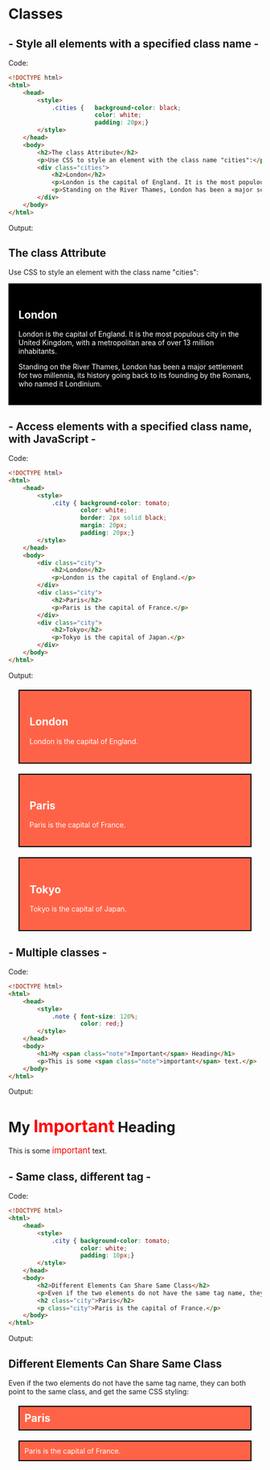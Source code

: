 # Classes

## - Style all elements with a specified class name -

Code:

```html
<!DOCTYPE html>
<html>
    <head>
        <style>
            .cities {   background-color: black;
                        color: white;
                        padding: 20px;}
        </style>
    </head>
    <body>
        <h2>The class Attribute</h2>
        <p>Use CSS to style an element with the class name "cities":</p>
        <div class="cities">
            <h2>London</h2>
            <p>London is the capital of England. It is the most populous city in the United Kingdom, with a metropolitan area of over 13 million inhabitants.</p>
            <p>Standing on the River Thames, London has been a major settlement for two millennia, its history going back to its founding by the Romans, who named it Londinium.</p>
        </div> 
    </body>
</html>
```

Output:

<!DOCTYPE html>
<html>
    <head>
        <style>
            .cities {   background-color: black;
                        color: white;
                        padding: 20px;}
        </style>
    </head>
    <body>
        <h2>The class Attribute</h2>
        <p>Use CSS to style an element with the class name "cities":</p>
        <div class="cities">
            <h2>London</h2>
            <p>London is the capital of England. It is the most populous city in the United Kingdom, with a metropolitan area of over 13 million inhabitants.</p>
            <p>Standing on the River Thames, London has been a major settlement for two millennia, its history going back to its founding by the Romans, who named it Londinium.</p>
        </div> 
    </body>
</html>

## - Access elements with a specified class name, with JavaScript -

Code:

```html
<!DOCTYPE html>
<html>
    <head>
        <style>
            .city { background-color: tomato;
                    color: white;
                    border: 2px solid black;
                    margin: 20px;
                    padding: 20px;}
        </style>
    </head>
    <body>
        <div class="city">
            <h2>London</h2>
            <p>London is the capital of England.</p>
        </div> 
        <div class="city">
            <h2>Paris</h2>
            <p>Paris is the capital of France.</p>
        </div>
        <div class="city">
            <h2>Tokyo</h2>
            <p>Tokyo is the capital of Japan.</p>
        </div>
    </body>
</html>
```

Output:

<!DOCTYPE html>
<html>
    <head>
        <style>
            .city { background-color: tomato;
                    color: white;
                    border: 2px solid black;
                    margin: 20px;
                    padding: 20px;}
        </style>
    </head>
    <body>
        <div class="city">
            <h2>London</h2>
            <p>London is the capital of England.</p>
        </div> 
        <div class="city">
            <h2>Paris</h2>
            <p>Paris is the capital of France.</p>
        </div>
        <div class="city">
            <h2>Tokyo</h2>
            <p>Tokyo is the capital of Japan.</p>
        </div>
    </body>
</html>

## - Multiple classes -

Code:

```html
<!DOCTYPE html>
<html>
    <head>
        <style>
            .note { font-size: 120%;
                    color: red;}
        </style>
    </head>
    <body>
        <h1>My <span class="note">Important</span> Heading</h1>
        <p>This is some <span class="note">important</span> text.</p>
    </body>
</html>
```

Output:

<!DOCTYPE html>
<html>
    <head>
        <style>
            .note { font-size: 120%;
                    color: red;}
        </style>
    </head>
    <body>
        <h1>My <span class="note">Important</span> Heading</h1>
        <p>This is some <span class="note">important</span> text.</p>
    </body>
</html>

## - Same class, different tag -

Code:

```html
<!DOCTYPE html>
<html>
    <head>
        <style>
            .city { background-color: tomato;
                    color: white;
                    padding: 10px;} 
        </style>
    </head>
    <body>
        <h2>Different Elements Can Share Same Class</h2>
        <p>Even if the two elements do not have the same tag name, they can both point to the same class, and get the same CSS styling:</p>
        <h2 class="city">Paris</h2>
        <p class="city">Paris is the capital of France.</p>
    </body>
</html>
```

Output:

<!DOCTYPE html>
<html>
    <head>
        <style>
            #block1 {
                .city { background-color: tomato;
                        color: white;
                        padding: 10px;} 
            }
        </style>
    </head>
    <body>
        <div id="block1">
                <h2>Different Elements Can Share Same Class</h2>
                <p>Even if the two elements do not have the same tag name, they can both point to the same class, and get the same CSS styling:</p>
                <h2 class="city">Paris</h2>
                <p class="city">Paris is the capital of France.</p>
        </div>
    </body>
</html>